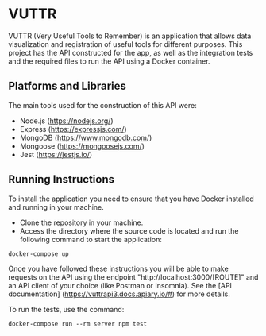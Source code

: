 # VUTTR

VUTTR (Very Useful Tools to Remember) is an application that allows data visualization and registration of useful tools for different purposes. This project has the API constructed for the app, as well as the integration tests and the required files to run the API using a Docker container.

## Platforms and Libraries

The main tools used for the construction of this API were:
+ Node.js (https://nodejs.org/)
+ Express (https://expressjs.com/)
+ MongoDB (https://www.mongodb.com/)
+ Mongoose (https://mongoosejs.com/)
+ Jest (https://jestjs.io/)

## Running Instructions

To install the application you need to ensure that you have Docker installed and running in your machine.

+ Clone the repository in your machine.
+ Access the directory where the source code is located and run the following command to start the application:
```
docker-compose up
```

Once you have followed these instructions you will be able to make requests on the API
using the endpoint "http://localhost:3000/[ROUTE]" and an API client of your choice (like Postman or Insomnia). See the [API documentation] (https://vuttrapi3.docs.apiary.io/#) for more details.

To run the tests, use the command:
```
docker-compose run --rm server npm test
```
